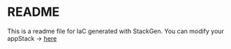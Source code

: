 # README
This is a readme file for IaC generated with StackGen.
You can modify your appStack -> [here](http://main.dev.stackgen.com/appstacks/02ba6076-442c-487c-bc19-03eb329dbee0)
